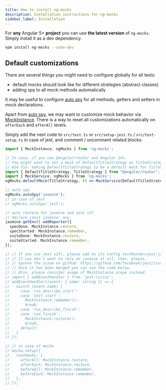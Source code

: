 ```yaml
---
title: How to install ng-mocks
description: Installation instructions for ng-mocks
sidebar_label: Installation
---
```


For **any** Angular 5+ **project** you can use **the latest version** of `ng-mocks`.
Simply install it as a dev dependency.

```bash npm2yarn
npm install ng-mocks --save-dev
```

## Default customizations

There are several things you might need to configure globally for all tests:

- default mocks should look like for different strategies (abstract classes)
- adding spy to all mock methods automatically

It may be useful to configure [auto spy](auto-spy.md) for all methods, getters and setters in mock declarations.

Apart from [auto spy](auto-spy.md), we may want to customize mock behavior via [MockInstance](/api/MockInstance.md).
There is a way to reset all customizations automatically on `afterEach` and `afterAll` levels.

Simply add the next code to `src/test.ts` or `src/setup-jest.ts` / `src/test-setup.ts` in case of jest,
and comment / uncomment related blocks:

```ts title="src/test.ts"
import { MockInstance, ngMocks } from 'ng-mocks';

// In case, if you use @angular/router and Angular 14+.
// You might want to set a mock of DefaultTitleStrategy as TitleStrategy.
// A14 fix: making DefaultTitleStrategy to be a default mock for TitleStrategy
import { DefaultTitleStrategy, TitleStrategy } from "@angular/router";
import { MockService, ngMocks } from 'ng-mocks';
ngMocks.defaultMock(TitleStrategy, () => MockService(DefaultTitleStrategy));

// auto spy
ngMocks.autoSpy('jasmine');
// in case of jest
// ngMocks.autoSpy('jest');

// auto restore for jasmine and jest <27
// declare const jasmine: any;
jasmine.getEnv().addReporter({
  specDone: MockInstance.restore,
  specStarted: MockInstance.remember,
  suiteDone: MockInstance.restore,
  suiteStarted: MockInstance.remember,
});

// // If you use jest v27+, please add to its config testRunner=jest-jasmine2 for now.
// // If you don't want to rely on jasmine at all, then, please,
// // upvote the issue on github: https://github.com/facebook/jest/issues/11483.
// // Once it has been merged you can use the code below.
// // Also, please consider usage of MockInstance.scope instead.
// import { addEventHandler } from 'jest-circus';
// addEventHandler((event: { name: string }) => {
//   switch (event.name) {
//     case 'run_describe_start':
//     case 'test_start':
//       MockInstance.remember();
//       break;
//     case 'run_describe_finish':
//     case 'run_finish':
//       MockInstance.restore();
//       break;
//     default:
//   }
// });

// // in case of mocha
// mocha.setup({
//   rootHooks: {
//     afterAll: MockInstance.restore,
//     afterEach: MockInstance.restore,
//     beforeAll: MockInstance.remember,
//     beforeEach: MockInstance.remember,
//   },
// });
```
